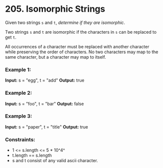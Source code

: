 # 205. Isomorphic Strings

Given two strings `s` and `t`, *determine if they are isomorphic*.

Two strings `s` and `t` are isomorphic if the characters in `s` can be replaced to get `t`.

All occurrences of a character must be replaced with another character while preserving the order of characters. No two characters may map to the same character, but a character may map to itself.

### Example 1:
**Input:** s = "egg", t = "add"
**Output:** true

### Example 2:
**Input:** s = "foo", t = "bar"
**Output:** false

### Example 3:
**Input:** s = "paper", t = "title"
**Output:** true
 
### Constraints:
- 1 <= s.length <= 5 * 10^4^
- t.length == s.length
- s and t consist of any valid ascii character.